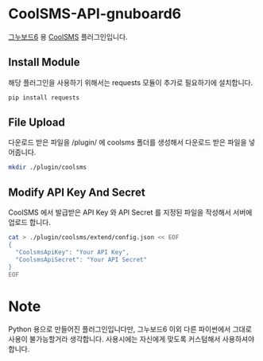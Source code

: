 # CoolSMS-API-gnuboard6
[그누보드6](https://github.com/gnuboard/g6) 용 [CoolSMS](https://www.coolsms.co.kr/) 플러그인입니다.

## Install Module
해당 플러그인을 사용하기 위해서는 requests 모듈이 추가로 필요하기에 설치합니다.
```bash
pip install requests
```

## File Upload
다운로드 받은 파일을 /plugin/ 에 coolsms 폴더를 생성해서 다운로드 받은 파일을 넣어줍니다.
```bash
mkdir ./plugin/coolsms
```

## Modify API Key And Secret
CoolSMS 에서 발급받은 API Key 와 API Secret 를 지정된 파일을 작성해서 서버에 업로드 합니다.
```bash
cat > ./plugin/coolsms/extend/config.json << EOF
{
  "CoolsmsApiKey": "Your API Key",
  "CoolsmsApiSecret": "Your API Secret"
}
EOF
```

# Note
Python 용으로 만들어진 플러그인입니다만, 그누보드6 이외 다른 파이썬에서 그대로 사용이 불가능할거라 생각합니다. 사용시에는 자신에게 맞도록 커스텀해서 사용하셔야합니다.
